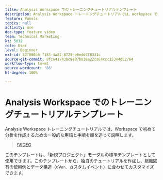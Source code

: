 ```yaml
---
title: Analysis Workspace でのトレーニングチュートリアルテンプレート
description: Analysis Workspace トレーニングチュートリアルでは、Workspace で初めて分析を作成するための一般的な用語と手順を順を追って説明します。
feature: Panels
topics: null
activity: use
doc-type: feature video
team: Technical Marketing
kt: 5032
role: User
level: Beginner
exl-id: 52f800b6-f184-4a82-8729-e6edd478331c
source-git-commit: 8fc641743bc9e07b838a22ca64ccc15344d52764
workflow-type: tm+mt
source-wordcount: '86'
ht-degree: 100%

---
```


# Analysis Workspace でのトレーニングチュートリアルテンプレート

Analysis Workspace トレーニングチュートリアルでは、Workspace で初めて分析を作成するための一般的な用語と手順を順を追って説明します。

>[!VIDEO](https://video.tv.adobe.com/v/33773/?quality=12&learn=on)

このテンプレートは、「新規プロジェクト」モーダルの標準テンプレートとして使用できます。このテンプレートから、独自のチュートリアルを作成し、組織固有の使用例とデータ構造（eVar、カスタムイベント）に合わせてカスタマイズできます。
